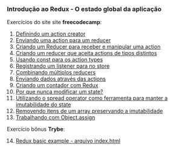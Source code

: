 ### Introdução ao Redux - O estado global da aplicação

Exercícios do site site **freecodecamp**: 

1. [Definindo um action creator](https://www.freecodecamp.org/learn/front-end-libraries/redux/define-an-action-creator)
2. [Enviando uma action para um reducer](https://www.freecodecamp.org/learn/front-end-libraries/redux/dispatch-an-action-event)
3. [Criando um Reducer para receber e manipular uma action](https://www.freecodecamp.org/learn/front-end-libraries/redux/handle-an-action-in-the-store)
4. [Criando um reducer que aceita actions de tipos distintos](https://www.freecodecamp.org/learn/front-end-libraries/redux/use-a-switch-statement-to-handle-multiple-actions)
5. [Usando const para os action types](https://www.freecodecamp.org/learn/front-end-libraries/redux/use-const-for-action-types)
6. [Registrando um listener para no store](https://www.freecodecamp.org/learn/front-end-libraries/redux/register-a-store-listener)
7. [Combinando múltiplos reducers](https://www.freecodecamp.org/learn/front-end-libraries/redux/combine-multiple-reducers)
8. [Enviando dados através das actions](https://www.freecodecamp.org/learn/front-end-libraries/redux/send-action-data-to-the-store)
9. [Criando um contador com Redux](https://www.freecodecamp.org/learn/front-end-libraries/redux/write-a-counter-with-redux)
10. [Por que nunca modificar um state?](https://www.freecodecamp.org/learn/front-end-libraries/redux/never-mutate-state)
11. [Utilizando o spread operator como ferramenta para manter a imutabilidade do state](https://www.freecodecamp.org/learn/front-end-libraries/redux/use-the-spread-operator-on-arrays)
12. [Removendo itens de um array preservando a imutabilidade](https://www.freecodecamp.org/learn/front-end-libraries/redux/remove-an-item-from-an-array)
13. [Trabalhando com Object.assign](https://www.freecodecamp.org/learn/front-end-libraries/redux/copy-an-object-with-object-assign)

Exercício bônus **Trybe**:

14. [Redux basic example - arquivo index.html](https://app.betrybe.com/course/front-end/redux/exercicios/bonus?use_case=side_bar)
